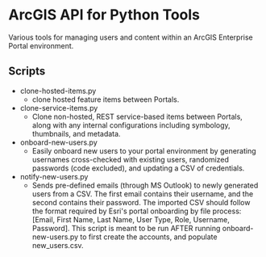 # ArcGIS API for Python Tools
Various tools for managing users and content within an ArcGIS Enterprise Portal environment.

## Scripts
- clone-hosted-items.py
    - clone hosted feature items between Portals.
- clone-service-items.py
    - Clone non-hosted, REST service-based items between Portals, along with any internal configurations including symbology, thumbnails, and metadata.
- onboard-new-users.py
    - Easily onboard new users to your portal environment by generating usernames cross-checked with existing users, randomized passwords (code excluded), and updating a CSV of credentials.
- notify-new-users.py
    - Sends pre-defined emails (through MS Outlook) to newly generated users from a CSV. The first email contains their username, and the second contains their password. The imported CSV should follow the format required by Esri's portal onboarding by file process: [Email, First Name, Last Name, User Type, Role, Username, Password]. This script is meant to be run AFTER running onboard-new-users.py to first create the accounts, and populate new_users.csv.